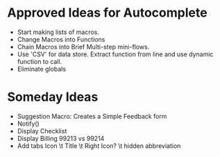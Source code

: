 Approved Ideas for Autocomplete
======================

* Start making lists of macros.
* Change Macros into Functions
* Chain Macros into Brief Multi-step mini-flows.
* Use 'CSV' for data store. Extract function from line and use dynamic function to call.
* Eliminate globals



Someday Ideas
===========

* Suggestion Macro: Creates a Simple Feedback form
* Notify()
* Display Checklist
* Display Billing 99213 vs 99214
* Add tabs Icon \t Title \t Right Icon? \t hidden abbreviation